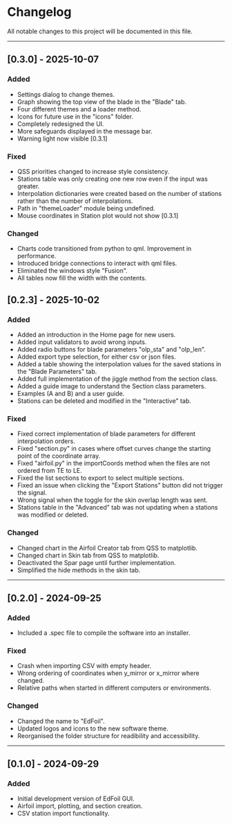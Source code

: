 # Changelog
All notable changes to this project will be documented in this file.

---

## [0.3.0] - 2025-10-07
### Added
- Settings dialog to change themes.
- Graph showing the top view of the blade in the "Blade" tab.
- Four different themes and a loader method.
- Icons for future use in the "icons" folder.
- Completely redesigned the UI.
- More safeguards displayed in the message bar.
- Warning light now visible [0.3.1]

### Fixed
- QSS priorities changed to increase style consistency.
- Stations table was only creating one new row even if the input was greater.
- Interpolation dictionaries were created based on the number of stations rather than the number of interpolations.
- Path in "themeLoader" module being undefined.
- Mouse coordinates in Station plot would not show [0.3.1]

### Changed
- Charts code transitioned from python to qml. Improvement in performance.
- Introduced bridge connections to interact with qml files.
- Eliminated the windows style "Fusion".
- All tables now fill the width with the contents.

## [0.2.3] - 2025-10-02
### Added
- Added an introduction in the Home page for new users.
- Added input validators to avoid wrong inputs.
- Added radio buttons for blade parameters "olp_sta" and "olp_len".
- Added export type selection, for either csv or json files.
- Added a table showing the interpolation values for the saved stations in the "Blade Parameters" tab.
- Added full implementation of the jiggle method from the section class.
- Added a guide image to understand the Section class parameters.
- Examples (A and B) and a user guide.
- Stations can be deleted and modified in the "Interactive" tab.

### Fixed
- Fixed correct implementation of blade parameters for different interpolation orders.
- Fixed "section.py" in cases where offset curves change the starting point of the coordinate array.
- Fixed "airfoil.py" in the importCoords method when the files are not ordered from TE to LE.
- Fixed the list sections to export to select multiple sections.
- Fixed an issue when clicking the "Export Stations" button did not trigger the signal.
- Wrong signal when the toggle for the skin overlap length was sent.
- Stations table in the "Advanced" tab was not updating when a stations was modified or deleted.

### Changed
- Changed chart in the Airfoil Creator tab from QSS to matplotlib.
- Changed chart in Skin tab from QSS to matplotlib.
- Deactivated the Spar page until further implementation.
- Simplified the hide methods in the skin tab.

---

## [0.2.0] - 2024-09-25
### Added
- Included a .spec file to compile the software into an installer.

### Fixed
- Crash when importing CSV with empty header.
- Wrong ordering of coordinates when y_mirror or x_mirror where changed.
- Relative paths when started in different computers or environments.

### Changed
- Changed the name to "EdFoil".
- Updated logos and icons to the new software theme.
- Reorganised the folder structure for readibility and accessibility.

---

## [0.1.0] - 2024-09-29
### Added
- Initial development version of EdFoil GUI.
- Airfoil import, plotting, and section creation.
- CSV station import functionality.
